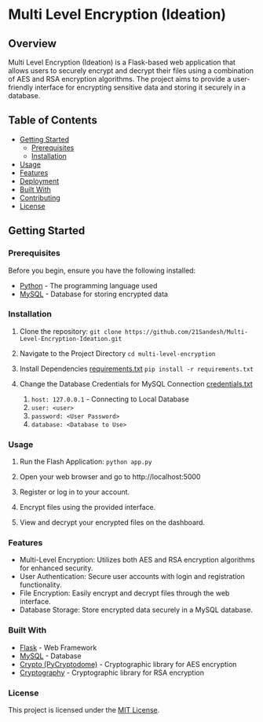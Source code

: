 # Multi Level Encryption (Ideation)

## Overview

Multi Level Encryption (Ideation) is a Flask-based web application that allows users to securely encrypt and decrypt their files using a combination of AES and RSA encryption algorithms. The project aims to provide a user-friendly interface for encrypting sensitive data and storing it securely in a database.

## Table of Contents

- [Getting Started](#getting-started)
  - [Prerequisites](#prerequisites)
  - [Installation](#installation)
- [Usage](#usage)
- [Features](#features)
- [Deployment](#deployment)
- [Built With](#built-with)
- [Contributing](#contributing)
- [License](#license)

## Getting Started

### Prerequisites

Before you begin, ensure you have the following installed:

- [Python](https://www.python.org/) - The programming language used
- [MySQL](https://www.mysql.com/) - Database for storing encrypted data

### Installation

1. Clone the repository:
   `git clone https://github.com/21Sandesh/Multi-Level-Encryption-Ideation.git`

2. Navigate to the Project Directory
   `cd multi-level-encryption`

3. Install Dependencies
   [requirements.txt](https://github.com/21Sandesh/Multi-Level-Encryption-Ideation/blob/main/requirements.txt)
  `pip install -r requirements.txt`

5. Change the Database Credentials for MySQL Connection
   [credentials.txt](https://github.com/21Sandesh/Multi-Level-Encryption-Ideation/blob/main/credentials.txt)
   1. `host: 127.0.0.1` - Connecting to Local Database
   2. `user: <user>`
   3. `password: <User Password>`
   4. `database: <Database to Use>`

### Usage
1. Run the Flash Application:
   `python app.py`

2. Open your web browser and go to http://localhost:5000
3. Register or log in to your account.
4. Encrypt files using the provided interface.
5. View and decrypt your encrypted files on the dashboard.

### Features
- Multi-Level Encryption: Utilizes both AES and RSA encryption algorithms for enhanced security.
- User Authentication: Secure user accounts with login and registration functionality.
- File Encryption: Easily encrypt and decrypt files through the web interface.
- Database Storage: Store encrypted data securely in a MySQL database.

### Built With 
- [Flask](https://flask.palletsprojects.com/en/3.0.x/) - Web Framework
- [MySQL](https://www.mysql.com/) - Database
- [Crypto (PyCryptodome)](https://www.pycryptodome.org/) - Cryptographic library for AES encryption
- [Cryptography](https://cryptography.io/en/latest/) - Cryptographic library for RSA encryption

### License
This project is licensed under the [MIT License](https://github.com/21Sandesh/Multi-Level-Encryption-Ideation/blob/main/LICENSE).
